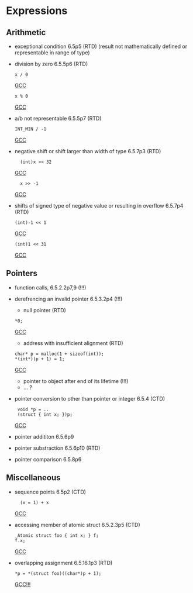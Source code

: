 # Expressions

## Arithmetic

- exceptional condition 6.5p5 (RTD)
  (result not mathematically defined or representable in range of type)

- division by zero 6.5.5p6 (RTD)
  ```
  x / 0
  ```
  [GCC](https://godbolt.org/z/x8P19fMjv)

  ```
  x % 0
  ```
  [GCC](https://godbolt.org/z/h9P9W4oqf)

- a/b not representable 6.5.5p7 (RTD)
  ```
  INT_MIN / -1
  ```
  [GCC](https://godbolt.org/z/98b14h8WY)

- negative shift or shift larger than width of type 6.5.7p3 (RTD)
  ```
	(int)x >> 32
  ```
  [GCC](https://godbolt.org/z/v4KsGK11W)
  ```
	x >> -1
  ```
  [GCC](https://godbolt.org/z/9nhxPP9Pv)

- shifts of signed type of negative value or resulting in overflow 6.5.7p4 (RTD)
  ```
  (int)-1 << 1
  ```
  [GCC](https://godbolt.org/z/6eET898G5)
  ```
  (int)1 << 31
  ```
  [GCC](https://godbolt.org/z/crGxc1YM9)

## Pointers

- function calls, 6.5.2.2p7,9 (!!!)

- derefrencing an invalid pointer 6.5.3.2p4 (!!!)
  - null pointer (RTD)
  ```
  *0;
  ```
  [GCC](https://godbolt.org/z/738vMaKof)
  - address with insufficient alignment (RTD)
  ```
  char* p = malloc(1 + sizeof(int));
  *(int*)(p + 1) = 1;
  ```
  [GCC](https://godbolt.org/z/3qff36xG9)
  - pointer to object after end of its lifetime (!!!)
  - ... ?

- pointer conversion to other than pointer or integer 6.5.4 (CTD)
  ```
   void *p = ..
   (struct { int x; })p;
  ```
  [GCC](https://godbolt.org/z/oP8zE5r97)

- pointer addititon 6.5.6p9
- pointer substraction 6.5.6p10 (RTD)

- pointer comparison 6.5.8p6

## Miscellaneous

- sequence points 6.5p2 (CTD)
  ```
	(x = 1) + x
  ```
  [GCC](https://godbolt.org/z/dPzsfrThh)
  
- accessing member of atomic struct 6.5.2.3p5 (CTD)
  ```
  _Atomic struct foo { int x; } f;
  f.x;
  ```
  [GCC](https://godbolt.org/z/dfPfG6Pj1)

- overlapping assignment 6.5.16.1p3 (RTD)
  ```
  *p = *(struct foo)((char*)p + 1);
  ```
  [GCC!!!](https://godbolt.org/z/Pz5v1GP1x)
  
